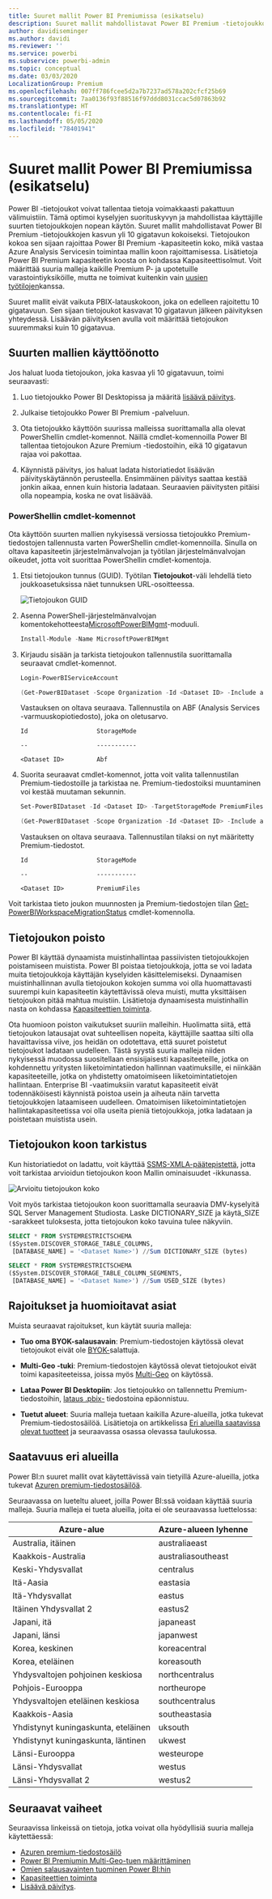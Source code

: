 ```yaml
---
title: Suuret mallit Power BI Premiumissa (esikatselu)
description: Suuret mallit mahdollistavat Power BI Premium -tietojoukkojen kasvun yli 10 gigatavun kokoiseksi.
author: davidiseminger
ms.author: davidi
ms.reviewer: ''
ms.service: powerbi
ms.subservice: powerbi-admin
ms.topic: conceptual
ms.date: 03/03/2020
LocalizationGroup: Premium
ms.openlocfilehash: 007ff786fcee5d2a7b7237ad578a202cfcf25b69
ms.sourcegitcommit: 7aa0136f93f88516f97ddd8031ccac5d07863b92
ms.translationtype: HT
ms.contentlocale: fi-FI
ms.lasthandoff: 05/05/2020
ms.locfileid: "78401941"
---
```

# <a name="large-models-in-power-bi-premium-preview"></a>Suuret mallit Power BI Premiumissa (esikatselu)

Power BI -tietojoukot voivat tallentaa tietoja voimakkaasti pakattuun välimuistiin. Tämä optimoi kyselyjen suorituskyvyn ja mahdollistaa käyttäjille suurten tietojoukkojen nopean käytön. Suuret mallit mahdollistavat Power BI Premium -tietojoukkojen kasvun yli 10 gigatavun kokoiseksi. Tietojoukon kokoa sen sijaan rajoittaa Power BI Premium -kapasiteetin koko, mikä vastaa Azure Analysis Servicesin toimintaa mallin koon rajoittamisessa. Lisätietoja Power BI Premium kapasiteetin koosta on kohdassa Kapasiteettisolmut. Voit määrittää suuria malleja kaikille Premium P- ja upotetuille varastointiyksiköille, mutta ne toimivat kuitenkin vain [uusien työtilojen](service-create-the-new-workspaces.md)kanssa.

Suuret mallit eivät vaikuta PBIX-latauskokoon, joka on edelleen rajoitettu 10 gigatavuun. Sen sijaan tietojoukot kasvavat 10 gigatavun jälkeen päivityksen yhteydessä. Lisäävän päivityksen avulla voit määrittää tietojoukon suuremmaksi kuin 10 gigatavua.

## <a name="enable-large-models"></a>Suurten mallien käyttöönotto

Jos haluat luoda tietojoukon, joka kasvaa yli 10 gigatavuun, toimi seuraavasti:

1. Luo tietojoukko Power BI Desktopissa ja määritä [lisäävä päivitys](service-premium-incremental-refresh.md).

1. Julkaise tietojoukko Power BI Premium -palveluun.

1. Ota tietojoukko käyttöön suurissa malleissa suorittamalla alla olevat PowerShellin cmdlet-komennot. Näillä cmdlet-komennoilla Power BI tallentaa tietojoukon Azure Premium -tiedostoihin, eikä 10 gigatavun rajaa voi pakottaa.

1. Käynnistä päivitys, jos haluat ladata historiatiedot lisäävän päivityskäytännön perusteella. Ensimmäinen päivitys saattaa kestää jonkin aikaa, ennen kuin historia ladataan. Seuraavien päivitysten pitäisi olla nopeampia, koska ne ovat lisäävää.

### <a name="powershell-cmdlets"></a>PowerShellin cmdlet-komennot

Ota käyttöön suurten mallien nykyisessä versiossa tietojoukko Premium-tiedostojen tallennusta varten PowerShellin cmdlet-komennoilla. Sinulla on oltava kapasiteetin järjestelmänvalvojan ja työtilan järjestelmänvalvojan oikeudet, jotta voit suorittaa PowerShellin cmdlet-komentoja.

1. Etsi tietojoukon tunnus (GUID). Työtilan **Tietojoukot**-väli lehdellä tieto joukkoasetuksissa näet tunnuksen URL-osoitteessa.

    ![Tietojoukon GUID](media/service-premium-large-models/dataset-guid.png)

1. Asenna PowerShell-järjestelmänvalvojan komentokehotteesta[MicrosoftPowerBIMgmt](/powershell/module/microsoftpowerbimgmt.data/)-moduuli.

    ```powershell
    Install-Module -Name MicrosoftPowerBIMgmt
    ```

1. Kirjaudu sisään ja tarkista tietojoukon tallennustila suorittamalla seuraavat cmdlet-komennot.

    ```powershell
    Login-PowerBIServiceAccount

    (Get-PowerBIDataset -Scope Organization -Id <Dataset ID> -Include actualStorage).ActualStorage
    ```

    Vastauksen on oltava seuraava. Tallennustila on ABF (Analysis Services -varmuuskopiotiedosto), joka on oletusarvo.

    ```
    Id                   StorageMode

    --                   -----------

    <Dataset ID>         Abf
    ```

1. Suorita seuraavat cmdlet-komennot, jotta voit valita tallennustilan Premium-tiedostoille ja tarkistaa ne. Premium-tiedostoiksi muuntaminen voi kestää muutaman sekunnin.

    ```powershell
    Set-PowerBIDataset -Id <Dataset ID> -TargetStorageMode PremiumFiles

    (Get-PowerBIDataset -Scope Organization -Id <Dataset ID> -Include actualStorage).ActualStorage
    ```

    Vastauksen on oltava seuraava. Tallennustilan tilaksi on nyt määritetty Premium-tiedostot.

    ```
    Id                   StorageMode
    
    --                   -----------
    
    <Dataset ID>         PremiumFiles
    ```

Voit tarkistaa tieto joukon muunnosten ja Premium-tiedostojen tilan [Get-PowerBIWorkspaceMigrationStatus](/powershell/module/microsoftpowerbimgmt.workspaces/get-powerbiworkspacemigrationstatus) cmdlet-komennolla.

## <a name="dataset-eviction"></a>Tietojoukon poisto

Power BI käyttää dynaamista muistinhallintaa passiivisten tietojoukkojen poistamiseen muistista. Power BI poistaa tietojoukkoja, jotta se voi ladata muita tietojoukkoja käyttäjän kyselyiden käsittelemiseksi. Dynaamisen muistinhallinnan avulla tietojoukon kokojen summa voi olla huomattavasti suurempi kuin kapasiteetin käytettävissä oleva muisti, mutta yksittäisen tietojoukon pitää mahtua muistiin. Lisätietoja dynaamisesta muistinhallin nasta on kohdassa [Kapasiteettien toiminta](service-premium-what-is.md#how-capacities-function).

Ota huomioon poiston vaikutukset suuriin malleihin. Huolimatta siitä, että tietojoukon latausajat ovat suhteellisen nopeita, käyttäjille saattaa silti olla havaittavissa viive, jos heidän on odotettava, että suuret poistetut tietojoukot ladataan uudelleen. Tästä syystä suuria malleja niiden nykyisessä muodossa suositellaan ensisijaisesti kapasiteeteille, jotka on kohdennettu yritysten liiketoimintatiedon hallinnan vaatimuksille, ei niinkään kapasiteeteille, jotka on yhdistetty omatoimiseen liiketoimintatietojen hallintaan. Enterprise BI -vaatimuksiin varatut kapasiteetit eivät todennäköisesti käynnistä poistoa usein ja aiheuta näin tarvetta tietojoukkojen lataamiseen uudelleen. Omatoimisen liiketoimintatietojen hallintakapasiteetissa voi olla useita pieniä tietojoukkoja, jotka ladataan ja poistetaan muistista usein.

## <a name="checking-dataset-size"></a>Tietojoukon koon tarkistus

Kun historiatiedot on ladattu, voit käyttää [SSMS-](https://docs.microsoft.com/sql/ssms/download-sql-server-management-studio-ssms)[XMLA-päätepistettä](service-premium-connect-tools.md), jotta voit tarkistaa arvioidun tietojoukon koon Mallin ominaisuudet -ikkunassa.

![Arvioitu tietojoukon koko](media/service-premium-large-models/estimated-dataset-size.png)

Voit myös tarkistaa tietojoukon koon suorittamalla seuraavia DMV-kyselyitä SQL Server Management Studiosta. Laske DICTIONARY\_SIZE ja käytä\_SIZE -sarakkeet tuloksesta, jotta tietojoukon koko tavuina tulee näkyviin.

```sql
SELECT * FROM SYSTEMRESTRICTSCHEMA
($System.DISCOVER_STORAGE_TABLE_COLUMNS,
 [DATABASE_NAME] = '<Dataset Name>') //Sum DICTIONARY_SIZE (bytes)

SELECT * FROM SYSTEMRESTRICTSCHEMA
($System.DISCOVER_STORAGE_TABLE_COLUMN_SEGMENTS,
 [DATABASE_NAME] = '<Dataset Name>') //Sum USED_SIZE (bytes)
```

## <a name="limitations-and-considerations"></a>Rajoitukset ja huomioitavat asiat

Muista seuraavat rajoitukset, kun käytät suuria malleja:

- **Tuo oma BYOK-salausavain**: Premium-tiedostojen käytössä olevat tietojoukot eivät ole [BYOK-](service-encryption-byok.md)salattuja.
- **Multi-Geo -tuki**: Premium-tiedostojen käytössä olevat tietojoukot eivät toimi kapasiteeteissa, joissa myös [Multi-Geo](service-admin-premium-multi-geo.md) on käytössä.

- **Lataa Power BI Desktopiin**: Jos tietojoukko on tallennettu Premium-tiedostoihin, [lataus .pbix-](service-export-to-pbix.md) tiedostoina epäonnistuu.
- **Tuetut alueet**: Suuria malleja tuetaan kaikilla Azure-alueilla, jotka tukevat Premium-tiedostosäilöä. Lisätietoja on artikkelissa [Eri alueilla saatavissa olevat tuotteet](https://azure.microsoft.com/global-infrastructure/services/?products=storage) ja seuraavassa osassa olevassa taulukossa.


## <a name="availability-in-regions"></a>Saatavuus eri alueilla

Power BI:n suuret mallit ovat käytettävissä vain tietyillä Azure-alueilla, jotka tukevat [Azuren premium-tiedostosäilöä](https://docs.microsoft.com/azure/storage/files/storage-files-planning#storage-tiers).

Seuraavassa on lueteltu alueet, joilla Power BI:ssä voidaan käyttää suuria malleja. Suuria malleja ei tueta alueilla, joita ei ole seuraavassa luettelossa:


|Azure-alue  |Azure-alueen lyhenne  |
|---------|---------|
|Australia, itäinen     | australiaeast        |
|Kaakkois-Australia     | australiasoutheast        |
|Keski-Yhdysvallat     | centralus        |
|Itä-Aasia     | eastasia        |
|Itä-Yhdysvallat     | eastus        |
|Itäinen Yhdysvallat 2     | eastus2        |
|Japani, itä     | japaneast        |
|Japani, länsi     | japanwest        |
|Korea, keskinen     | koreacentral        |
|Korea, eteläinen     | koreasouth        |
|Yhdysvaltojen pohjoinen keskiosa     | northcentralus        |
|Pohjois-Eurooppa     | northeurope        |
|Yhdysvaltojen eteläinen keskiosa     | southcentralus        |
|Kaakkois-Aasia     | southeastasia        |
|Yhdistynyt kuningaskunta, eteläinen     | uksouth        |
|Yhdistynyt kuningaskunta, läntinen     | ukwest        |
|Länsi-Eurooppa     | westeurope        |
|Länsi-Yhdysvallat     | westus        |
|Länsi-Yhdysvallat 2     | westus2        |



## <a name="next-steps"></a>Seuraavat vaiheet

Seuraavissa linkeissä on tietoja, jotka voivat olla hyödyllisiä suuria malleja käytettäessä:

* [Azuren premium-tiedostosäilö](https://docs.microsoft.com/azure/storage/files/storage-files-planning#storage-tiers)
* [Power BI Premiumin Multi-Geo-tuen määrittäminen](service-admin-premium-multi-geo.md)
* [Omien salausavainten tuominen Power BI:hin](service-encryption-byok.md)
* [Kapasiteettien toiminta](service-premium-what-is.md#how-capacities-function)
* [Lisäävä päivitys](service-premium-incremental-refresh.md).